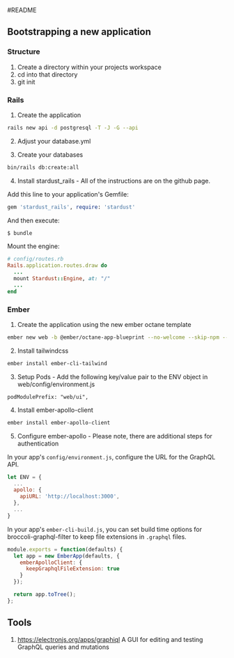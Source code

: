 #README


## Bootstrapping a new application

### Structure

1. Create a directory within your projects workspace
2. cd into that directory
3. git init


### Rails


1. Create the application
```bash
rails new api -d postgresql -T -J -G --api
```

2. Adjust your database.yml

3. Create your databases
```bash
bin/rails db:create:all
```


4. Install stardust_rails - All of the instructions are on the github page.

Add this line to your application's Gemfile:

```ruby
gem 'stardust_rails', require: 'stardust'
```

And then execute:
```bash
$ bundle
```

Mount the engine:
```ruby
# config/routes.rb
Rails.application.routes.draw do
  ...
  mount Stardust::Engine, at: "/"
  ...
end
```


### Ember

1. Create the application using the new ember octane template  
```bash
ember new web -b @ember/octane-app-blueprint --no-welcome --skip-npm --skip-bower --skip-git
```

2. Install tailwindcss
```bash
ember install ember-cli-tailwind
```

3. Setup Pods - Add the following key/value pair to the ENV object in web/config/environment.js
```    
podModulePrefix: "web/ui",
```

4. Install ember-apollo-client
```bash
ember install ember-apollo-client
```

5. Configure ember-apollo - Please note, there are additional steps for authentication

In your app's `config/environment.js`, configure the URL for the GraphQL API.

```js
let ENV = {
  ...
  apollo: {
    apiURL: 'http://localhost:3000',
  },
  ...
}
```

In your app's `ember-cli-build.js`, you can set build time options for broccoli-graphql-filter to keep file extensions in `.graphql` files.


```js
module.exports = function(defaults) {
  let app = new EmberApp(defaults, {
    emberApolloClient: {
      keepGraphqlFileExtension: true
    }
  });

  return app.toTree();
};
```






## Tools

1. https://electronjs.org/apps/graphiql
A GUI for editing and testing GraphQL queries and mutations 

